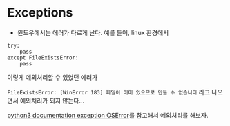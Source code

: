 # Exceptions

- 윈도우에서는 에러가 다르게 난다. 예를 들어, linux 환경에서 
```python3
try:
    pass
except FileExistsError:
    pass
```
이렇게 예외처리할 수 있었던 에러가 

```FileExistsError: [WinError 183] 파일이 이미 있으므로 만들 수 없습니다```
라고 나오면서 예외처리가 되지 않는다...

[python3 documentation exception OSError](https://docs.python.org/3/library/exceptions.html#OSError)를 참고해서 예외처리를 해보자.
